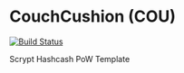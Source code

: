 CouchCushion (COU)
===========

[![Build Status](https://travis-ci.org/RazorLove/couchcushion.png?branch=master)](https://travis-ci.org/RazorLove/couchcushion)


Scrypt Hashcash PoW Template